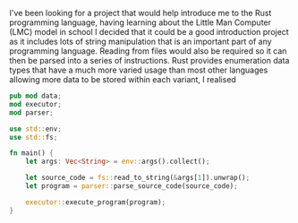 I've been looking for a project that would help introduce me to the Rust programming language,
having learning about the Little Man Computer (LMC) model in school I decided that it could be
a good introduction project as it includes lots of string manipulation that is an important part
of any programming language. Reading from files would also be required so it can then be parsed
into a series of instructions. Rust provides enumeration data types that have a much more
varied usage than most other languages allowing more data to be stored within each variant, I
realised

```rust
pub mod data;
mod executor;
mod parser;

use std::env;
use std::fs;

fn main() {
    let args: Vec<String> = env::args().collect();

    let source_code = fs::read_to_string(&args[1]).unwrap();
    let program = parser::parse_source_code(source_code);

    executor::execute_program(program);
}
```